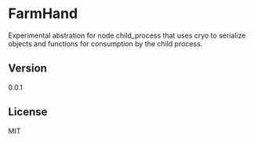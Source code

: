 FarmHand
=========

Experimental abstration for node child_process that uses cryo to serialize objects and functions for consumption by the child process.

Version
-

0.0.1

License
-

MIT